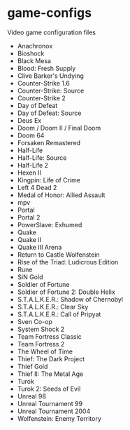 # game-configs
Video game configuration files

* Anachronox
* Bioshock
* Black Mesa
* Blood: Fresh Supply
* Clive Barker's Undying
* Counter-Strike 1.6
* Counter-Strike: Source
* Counter-Strike 2
* Day of Defeat
* Day of Defeat: Source
* Deus Ex
* Doom / Doom II / Final Doom
* Doom 64
* Forsaken Remastered
* Half-Life
* Half-Life: Source
* Half-Life 2
* Hexen II
* Kingpin: Life of Crime
* Left 4 Dead 2
* Medal of Honor: Allied Assault
* mpv
* Portal
* Portal 2
* PowerSlave: Exhumed
* Quake
* Quake II
* Quake III Arena
* Return to Castle Wolfenstein
* Rise of the Triad: Ludicrous Edition
* Rune
* SiN Gold
* Soldier of Fortune
* Soldier of Fortune 2: Double Helix
* S.T.A.L.K.E.R.: Shadow of Chernobyl
* S.T.A.L.K.E.R.: Clear Sky
* S.T.A.L.K.E.R.: Call of Pripyat
* Sven Co-op
* System Shock 2
* Team Fortress Classic
* Team Fortress 2
* The Wheel of Time
* Thief: The Dark Project
* Thief Gold
* Thief II: The Metal Age
* Turok
* Turok 2: Seeds of Evil
* Unreal 98
* Unreal Tournament 99
* Unreal Tournament 2004
* Wolfenstein: Enemy Territory
